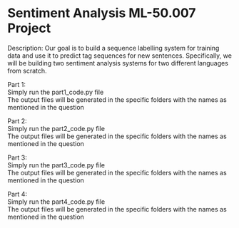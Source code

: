 # Sentiment Analysis ML-50.007 Project
Description:
Our goal is to build a sequence labelling system for training data and use it to predict tag sequences for new sentences. Specifically, we will be building two sentiment analysis systems for two different languages from scratch.

Part 1: \
Simply run the part1_code.py file \
The output files will be generated in the specific folders with the names as mentioned in the question

Part 2: \
Simply run the part2_code.py file \
The output files will be generated in the specific folders with the names as mentioned in the question

Part 3: \
Simply run the part3_code.py file \
The output files will be generated in the specific folders with the names as mentioned in the question

Part 4: \
Simply run the part4_code.py file \
The output files will be generated in the specific folders with the names as mentioned in the question
